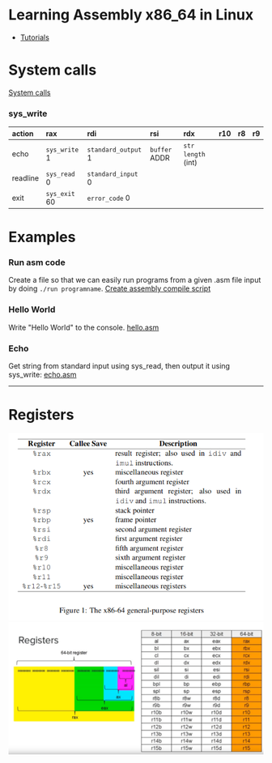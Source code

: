 # Learning Assembly x86_64 in Linux
- [Tutorials](https://www.youtube.com/playlist?list=PLetF-YjXm-sCH6FrTz4AQhfH6INDQvQSn)

# System calls
[System calls](https://blog.rchapman.org/posts/Linux_System_Call_Table_for_x86_64/)

### sys_write
| action | rax | rdi | rsi | rdx | r10 | r8 | r9 |
| :----- | :-- | :-- | :-- | :-- | :-- | :- | :- |
| echo     | `sys_write` 1  | `standard_output` 1  | `buffer` ADDR | `str length` (int) | | | | |
| readline | `sys_read` 0   | `standard_input` 0   | | |  | | | |
| exit     | `sys_exit` 60  | `error_code` 0       | | |  | | | |

# Examples
### Run asm code
Create a file so that we can easily run programs from a given .asm file input by doing `./run programname`. 
[Create assembly compile script](code/run.md)

### Hello World
Write "Hello World" to the console. [hello.asm](examples/hello.asm)

### Echo
Get string from standard input using sys_read, then output it using sys_write: [echo.asm](examples/echo.asm)

---

# Registers
[![registers](registers2.png)](https://www.classes.cs.uchicago.edu/archive/2009/spring/22620-1/docs/handout-03.pdf)
![registers](registers.png)
